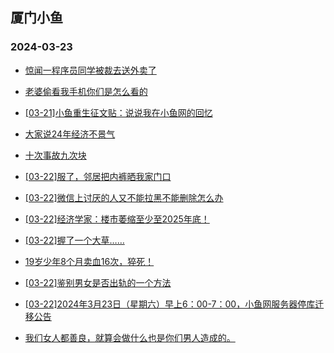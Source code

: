## 厦门小鱼 
### 2024-03-23

+ [惊闻一程序员同学被裁去送外卖了](http://bbs.xmfish.com/read-htm-tid-18164095.html)

+ [老婆偷看我手机你们是怎么看的](http://bbs.xmfish.com/read-htm-tid-18164085.html)

+ [[03-21]小鱼重生征文贴：说说我在小鱼网的回忆](http://bbs.xmfish.com/read-htm-tid-18164080.html)

+ [大家说24年经济不景气](http://bbs.xmfish.com/read-htm-tid-18164199.html)

+ [十次事故九次块](http://bbs.xmfish.com/read-htm-tid-18164224.html)

+ [[03-22]服了，邻居把内裤晒我家门口](http://bbs.xmfish.com/read-htm-tid-18164328.html)

+ [[03-22]微信上讨厌的人又不能拉黑不能删除怎么办](http://bbs.xmfish.com/read-htm-tid-18164152.html)

+ [[03-22]经济学家：楼市萎缩至少至2025年底！](http://bbs.xmfish.com/read-htm-tid-18164242.html)

+ [[03-22]握了一个大草……](http://bbs.xmfish.com/read-htm-tid-18164260.html)

+ [19岁少年8个月卖血16次，猝死！](http://bbs.xmfish.com/read-htm-tid-18164220.html)

+ [[03-22]鉴别男女是否出轨的一个方法](http://bbs.xmfish.com/read-htm-tid-18164364.html)

+ [[03-22]2024年3月23日（星期六）早上6：00-7：00，小鱼网服务器停库迁移公告](http://bbs.xmfish.com/read-htm-tid-18164433.html)

+ [我们女人都善良，就算会做什么也是你们男人造成的。](http://bbs.xmfish.com/read-htm-tid-18164197.html)


